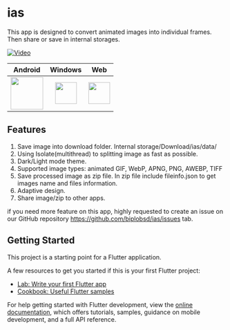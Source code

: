 # ias

This app is designed to convert animated images into individual frames. Then share or save in internal storages. 

[![Video](https://user-images.githubusercontent.com/43641536/196148978-468bb019-583f-4a1f-87c1-b5ff8e580223.png)](http://www.youtube.com/watch?v=pP8OoFteZOY)

 Android | Windows | Web | 
|:-:|:-:|:-:|
| [<img src="https://play.google.com/intl/en_us/badges/static/images/badges/en_badge_web_generic.png" height="75">](https://play.google.com/store/apps/details?id=com.speedout.ias) | [<img src="https://user-images.githubusercontent.com/43641536/196146809-2a13ba67-e5ea-48f0-a463-0ad2514e8e97.png" height="50">](https://www.microsoft.com/store/productId/9PMSK3V7SJLC) | [<img src="https://user-images.githubusercontent.com/43641536/196147716-6095fe6b-abd2-4ccb-bea0-7bb729849c7c.png" height="50">](https://image-animated-splitter.web.app) |

## Features
1. Save image into download folder. Internal storage/Download/ias/data/
2. Using Isolate(multithread) to splitting image as fast as possible.
3. Dark/Light mode theme.
4. Supported image types: animated GIF, WebP, APNG, PNG, AWEBP, TIFF
5. Save processed image as zip file. In zip file include fileinfo.json to get images name and files information.
6. Adaptive design.
7. Share image/zip to other apps.

if you need more feature on this app, highly requested to create an issue on our GitHub repository https://github.com/biplobsd/ias/issues tab.

## Getting Started

This project is a starting point for a Flutter application.

A few resources to get you started if this is your first Flutter project:

- [Lab: Write your first Flutter app](https://docs.flutter.dev/get-started/codelab)
- [Cookbook: Useful Flutter samples](https://docs.flutter.dev/cookbook)

For help getting started with Flutter development, view the
[online documentation](https://docs.flutter.dev/), which offers tutorials,
samples, guidance on mobile development, and a full API reference.
